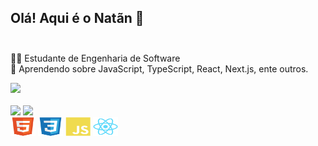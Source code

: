  ## Olá! Aqui é o Natãn 👋<br><br>
 
👨‍💻 Estudante de Engenharia de Software <br>
🌱 Aprendendo sobre JavaScript, TypeScript, React, Next.js, ente outros.

<div style="display: inline_block">
 <a href="https://www.linkedin.com/in/natan-teixeira-vieira/" target="_blank"><img src="https://img.shields.io/badge/-LinkedIn-%230077B5?style=for-the-badge&logo=linkedin&logoColor=white" target="_blank"></a>
</div><br>

<div>
 <img height="165em" src="https://github-readme-stats.vercel.app/api?username=NatanTeixeiraVieira&show_icons=true&theme=tokyonight&include_all_commits=true&count_private=true"/>
 <img height="165em" src="https://github-readme-stats.vercel.app/api/top-langs/?username=NatanTeixeiraVieira&layout=compact&langs_count=7&theme=tokyonight"/>
</div>

<div>
 <img align="center" height="30" width="40" src="https://raw.githubusercontent.com/devicons/devicon/master/icons/html5/html5-original.svg">
 <img align="center" height="30" width="40" src="https://raw.githubusercontent.com/devicons/devicon/master/icons/css3/css3-original.svg">
 <img align="center" height="30" width="40" src="https://raw.githubusercontent.com/devicons/devicon/master/icons/javascript/javascript-plain.svg">
 <img align="center" height="30" width="40" src=https://raw.githubusercontent.com/devicons/devicon/master/icons/react/react-original.svg>                   
</div>

